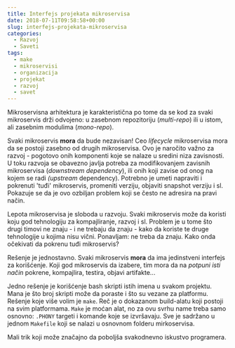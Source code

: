 ```yaml
---
title: Interfejs projekata mikroservisa
date: 2018-07-11T09:58:58+00:00
slug: interfejs-projekata-mikroservisa
categories:
  - Razvoj
  - Saveti
tags:
  - make
  - mikroservisi
  - organizacija
  - projekat
  - razvoj
  - savet
---
```


Mikroservisna arhitektura je karakteristična po tome da se kod za svaki mikroservis drži odvojeno: u zasebnom repozitoriju (_multi-repo_) ili u istom, ali zasebnim modulima (_mono-repo_).

<!--more-->

Svaki mikroservis **mora** da bude nezavisan! Ceo _lifecycle_ mikroservisa mora da se postoji zasebno od drugih mikroservisa. Ovo je naročito važno za razvoj - pogotovo onih komponenti koje se nalaze u sredini niza zavisnosti. U toku razvoja se obavezno javlja potreba za modifikovanjem zavisnih mikroservisa (_downstream dependency_), ili onih koji zavise od onog na kojem se radi _(upstream_ dependency). Potrebno je umeti napraviti i pokrenuti 'tuđi' mikroservis, promeniti verziju, objaviti snapshot verziju i sl. Pokazuje se da je ovo ozbiljan problem koji se često ne adresira na pravi način.

Lepota mikroservisa je sloboda u razvoju. Svaki mikroservis može da koristi koju god tehnologiju za kompajliranje, razvoj i sl. Problem je u tome što drugi timovi ne znaju - i ne trebaju da znaju - kako da koriste te druge tehnologije u kojima nisu vični. Ponavljam: ne treba da znaju. Kako onda očekivati da pokrenu tuđi mikroservis?

Rešenje je jednostavno. Svaki mikroservis **mora** da ima jedinstveni interfejs za korišćenje. Koji god mikroservis da izabere, tim mora da na _potpuni isti način_ pokrene, kompajlira, testira, objavi artifakte...

Jedno rešenje je korišćenje bash skripti istih imena u svakom projektu. Mana je što broj skripti može da poraste i što su vezane za platformu. Rešenje koje više volim je `make`. Reč je o dokazanom build-alatu koji postoji na svim platformama. `Make` je moćan alat, no za ovu svrhu name treba samo osnovno: `.PHONY` targeti i komande koje se izvršavaju. Sve je sadržano u jednom `Makefile` koji se nalazi u osnovnom folderu mirkoservisa.

Mali trik koji može značajno da poboljša svakodnevno iskustvo programera.